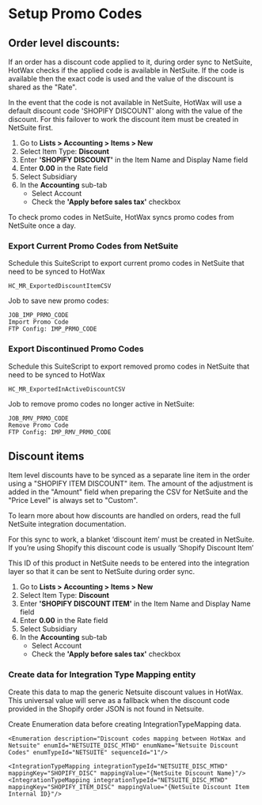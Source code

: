 # Setup Promo Codes

## Order level discounts:
If an order has a discount code applied to it, during order sync to NetSuite, HotWax checks if the applied code is available in NetSuite. If the code is available then the exact code is used and the value of the discount is shared as the "Rate". 

In the event that the code is not available in NetSuite, HotWax will use a default discount code 'SHOPIFY DISCOUNT' along with the value of the discount. For this failover to work the discount item must be created in NetSuite first.

1. Go to **Lists > Accounting > Items > New**
2. Select Item Type: **Discount**
3. Enter **'SHOPIFY DISCOUNT'** in the Item Name and Display Name field
4. Enter **0.00** in the Rate field
5. Select Subsidiary
6. In the **Accounting** sub-tab
    - Select Account
    - Check the **'Apply before sales tax'** checkbox

To check promo codes in NetSuite, HotWax syncs promo codes from NetSuite once a day.

### Export Current Promo Codes from NetSuite
Schedule this SuiteScript to export current promo codes in NetSuite that need to be synced to HotWax
```
HC_MR_ExportedDiscountItemCSV
```

Job to save new promo codes:
```
JOB_IMP_PRMO_CODE
Import Promo Code
FTP Config: IMP_PRMO_CODE
```

### Export Discontinued Promo Codes
Schedule this SuiteScript to export removed promo codes in NetSuite that need to be synced to HotWax
```
HC_MR_ExportedInActiveDiscountCSV
```
Job to remove promo codes no longer active in NetSuite:
```
JOB_RMV_PRMO_CODE
Remove Promo Code
FTP Config: IMP_RMV_PRMO_CODE
```

## Discount items
Item level discounts have to be synced as a separate line item in the order using a "SHOPIFY ITEM DISCOUNT" item. The amount of the adjustment is added in the "Amount" field when preparing the CSV for NetSuite and the "Price Level" is always set to "Custom".

To learn more about how discounts are handled on orders, read the full NetSuite integration documentation.

For this sync to work, a blanket ‘discount item’ must be created in NetSuite. If you’re using Shopify this discount code is usually ‘Shopify Discount Item’

This ID of this product in NetSuite needs to be entered into the integration layer so that it can be sent to NetSuite during order sync.

1. Go to **Lists > Accounting > Items > New**
2. Select Item Type: **Discount**
3. Enter **'SHOPIFY DISCOUNT ITEM'** in the Item Name and Display Name field
4. Enter **0.00** in the Rate field
5. Select Subsidiary
6. In the **Accounting** sub-tab
    - Select Account
    - Check the **'Apply before sales tax'** checkbox
  
### Create data for Integration Type Mapping entity
Create this data to map the generic Netsuite discount values in HotWax. This universal value will serve as a fallback when the discount code provided in the Shopify order JSON is not found in Netsuite.

Create Enumeration data before creating IntegrationTypeMapping data.
```
<Enumeration description="Discount codes mapping between HotWax and Netsuite" enumId="NETSUITE_DISC_MTHD" enumName="Netsuite Discount Codes" enumTypeId="NETSUITE" sequenceId="1"/>

<IntegrationTypeMapping integrationTypeId="NETSUITE_DISC_MTHD" mappingKey="SHOPIFY_DISC" mappingValue="{NetSuite Discount Name}"/>
<IntegrationTypeMapping integrationTypeId="NETSUITE_DISC_MTHD" mappingKey="SHOPIFY_ITEM_DISC" mappingValue="{NetSuite Discount Item Internal ID}"/>
```
